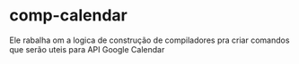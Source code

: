 # comp-calendar
Ele rabalha om a logica de construção de compiladores pra criar comandos que serão uteis para API Google Calendar
